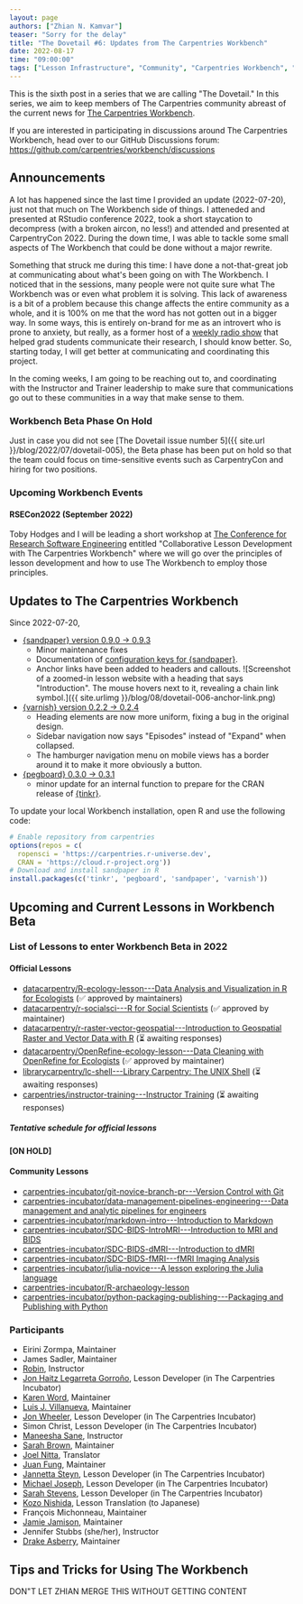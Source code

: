 ```yaml
---
layout: page
authors: ["Zhian N. Kamvar"]
teaser: "Sorry for the delay"
title: "The Dovetail #6: Updates from The Carpentries Workbench"
date: 2022-08-17
time: "09:00:00"
tags: ["Lesson Infrastructure", "Community", "Carpentries Workbench", "Beta", "Dovetail"]
---
```


This is the sixth post in a series that we are calling "The Dovetail."
In this series, we aim to keep members of The Carpentries community abreast of
the current news for [The Carpentries Workbench](https://carpentries.github.io/workbench). 

If you are interested in participating in discussions around The Carpentries
Workbench, head over to our GitHub Discussions forum: <https://github.com/carpentries/workbench/discussions>

## Announcements

A lot has happened since the last time I provided an update (2022-07-20), just
not that much on The Workbench side of things. I atteneded and presented at
RStudio conference 2022, took a short staycation to decompress (with a broken 
aircon, no less!) and attended and presented at CarpentryCon 2022. During the
down time, I was able to tackle some small aspects of The Workbench that could
be done without a major rewrite. 

Something that struck me during this time: I have done a not-that-great job at
communicating about what's been going on with The Workbench. I noticed that in 
the sessions, many people were not quite sure what The Workbench was or even
what problem it is solving. This lack of awareness is a bit of a problem because
this change affects the entire community as a whole, and it is 100% on me that
the word has not gotten out in a bigger way. In some ways, this is entirely
on-brand for me as an introvert who is prone to anxiety, but really, as a
former host of a [weekly radio
show](https://blogs.oregonstate.edu/inspiration/) that helped grad students
communicate their research, I should know better. So, starting today, I will get
better at communicating and coordinating this project. 

In the coming weeks, I am going to be reaching out to, and coordinating with the
Instructor and Trainer leadership to make sure that communications go out to
these communities in a way that make sense to them. 

### Workbench Beta Phase On Hold

Just in case you did not see [The Dovetail issue number 5]({{ site.url }}/blog/2022/07/dovetail-005), the Beta phase has been put on hold so that the team could focus on time-sensitive events such as CarpentryCon and hiring for two positions. 

### Upcoming Workbench Events

#### RSECon2022 (September 2022)

Toby Hodges and I will be leading a short workshop at 
[The Conference for Research Software Engineering](https://rsecon2022.society-rse.org/) 
entitled "Collaborative Lesson Development with The
Carpentries Workbench" where we will go over the principles of lesson
development and how to use The Workbench to employ those principles. 


## Updates to The Carpentries Workbench

Since 2022-07-20, 

 - [{sandpaper} version 0.9.0 -> 0.9.3](https://carpentries.github.io/sandpaper/news/index.html#sandpaper-093)
   - Minor maintenance fixes
   - Documentation of [configuration keys for {sandpaper}](https://carpentries.github.io/sandpaper/reference/set_config.html#default-keypairs-known-by-sandpaper).
   - Anchor links have been added to headers and callouts.
     ![Screenshot of a zoomed-in lesson website with a heading that says "Introduction". The mouse hovers next to it, revealing a chain link symbol.]({{ site.urlimg }}/blog/08/dovetail-006-anchor-link.png)
 - [{varnish} version 0.2.2 -> 0.2.4](https://carpentries.github.io/varnish/news/index.html#varnish-024)
   - Heading elements are now more uniform, fixing a bug in the original design. 
   - Sidebar navigation now says "Episodes" instead of "Expand" when collapsed. 
   - The hamburger navigation menu on mobile views has a border around it to make it more obviously a button. 
 - [{pegboard} 0.3.0 -> 0.3.1](https://carpentries.github.io/pegboard/news/index.html#pegboard-031)
   - minor update for an internal function to prepare for the CRAN release of [{tinkr}](https://docs.ropensci.org/tinkr).

To update your local Workbench installation, open R and use the following code:

```r
# Enable repository from carpentries
options(repos = c(
  ropensci = 'https://carpentries.r-universe.dev',
  CRAN = 'https://cloud.r-project.org'))
# Download and install sandpaper in R
install.packages(c('tinkr', 'pegboard', 'sandpaper', 'varnish'))
```

## Upcoming and Current Lessons in Workbench Beta

### List of Lessons to enter Workbench Beta in 2022

#### Official Lessons

 - [datacarpentry/R-ecology-lesson---Data Analysis and Visualization in R for Ecologists](https://github.com/datacarpentry/R-ecology-lesson/discussions/799) (✅ approved by maintainers)
 - [datacarpentry/r-socialsci---R for Social Scientists](https://github.com/datacarpentry/r-socialsci) (✅ approved by maintainer)
 - [datacarpentry/r-raster-vector-geospatial---Introduction to Geospatial Raster and Vector Data with R](https://github.com/datacarpentry/r-raster-vector-geospatial/issues/369) (⏳ awaiting responses)
 - [datacarpentry/OpenRefine-ecology-lesson---Data Cleaning with OpenRefine for Ecologists](https://github.com/datacarpentry/OpenRefine-ecology-lesson) (✅ approved by maintainer)
 - [librarycarpentry/lc-shell---Library Carpentry: The UNIX Shell](https://github.com/librarycarpentry/lc-shell) (⏳ awaiting responses)
 - [carpentries/instructor-training---Instructor Training](https://github.com/carpentries/instructor-training) (⏳ awaiting responses)

##### Tentative schedule for official lessons

**[ON HOLD]**

#### Community Lessons

 - [carpentries-incubator/git-novice-branch-pr---Version Control with Git](https://github.com/carpentries-incubator/git-novice-branch-pr)
 - [carpentries-incubator/data-management-pipelines-engineering---Data management and analytic pipelines for engineers](https://github.com/carpentries-incubator/data-management-pipelines-engineering)
 - [carpentries-incubator/markdown-intro---Introduction to Markdown](https://github.com/carpentries-incubator/markdown-intro)
 - [carpentries-incubator/SDC-BIDS-IntroMRI---Introduction to MRI and BIDS](https://github.com/carpentries-incubator/SDC-BIDS-IntroMRI)
 - [carpentries-incubator/SDC-BIDS-dMRI---Introduction to dMRI](https://github.com/carpentries-incubator/SDC-BIDS-dMRI)
 - [carpentries-incubator/SDC-BIDS-fMRI---fMRI Imaging Analysis](https://github.com/carpentries-incubator/SDC-BIDS-fMRI)
 - [carpentries-incubator/julia-novice---A lesson exploring the Julia language](https://github.com/carpentries-incubator/julia-novice)
 - [carpentries-incubator/R-archaeology-lesson](https://github.com/carpentries-incubator/R-archaeology-lesson/issues/4#issuecomment-1138641684)
 - [carpentries-incubator/python-packaging-publishing---Packaging and Publishing with Python](https://github.com/carpentries-incubator/python-packaging-publishing)

### Participants

 - Eirini Zormpa, Maintainer
 - James Sadler, Maintainer
 - [Robin](https://github.com/longr/), Instructor
 - [Jon Haitz Legarreta Gorroño](https://github.com/jhlegarreta/), Lesson Developer (in The Carpentries Incubator)
 - [Karen Word](https://github.com/karenword/), Maintainer
 - [Luis J. Villanueva](https://github.com/villanueval/), Maintainer
 - [Jon Wheeler](https://github.com/jonathanwheeler01/), Lesson Developer (in The Carpentries Incubator)
 - Simon Christ, Lesson Developer (in The Carpentries Incubator)
 - [Maneesha Sane](https://github.com/maneesha/), Instructor
 - [Sarah Brown](https://github.com/brownsarahm/), Maintainer
 - [Joel Nitta](https://github.com/joel.nitta/), Translator
 - [Juan Fung](https://github.com/juanfung/), Maintainer
 - [Jannetta Steyn](https://github.com/jsteyn/), Lesson Developer (in The Carpentries Incubator)
 - [Michael Joseph](https://github.com/josephmje/), Lesson Developer (in The Carpentries Incubator)
 - [Sarah Stevens](https://github.com/sstevens2/), Lesson Developer (in The Carpentries Incubator)
 - [Kozo Nishida](https://github.com/kozo2/), Lesson Translation (to Japanese)
 - François Michonneau, Maintainer
 - [Jamie Jamison](https://github.com/jmjamison/), Maintainer
 - Jennifer Stubbs (she/her), Instructor
 - [Drake Asberry](https://github.com/drakeasberry/), Maintainer

## Tips and Tricks for Using The Workbench

DON"T LET ZHIAN MERGE THIS WITHOUT GETTING CONTENT
